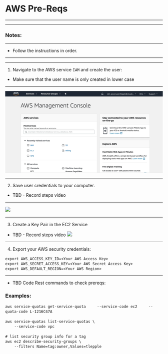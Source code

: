 #  AWS Pre-Reqs

---
---
### Notes:
---

*  Follow the instructions in order.

---
---

1.  Navigate to the AWS service `IAM` and create the user:
* Make sure that the user name is only created in lower case

---

![](./images/createAwsUser2.gif)

---

2. Save user credentials to your computer.

* TBD - Record steps video

---

![](./images/saveCredLarge.gif)

---

3.  Create a Key Pair in the EC2 Service

* TBD - Record steps video
![](./images/createKPlarge.gif)

---

4.  Export your AWS security credentials:

```
export AWS_ACCESS_KEY_ID=<Your AWS Access Key>
export AWS_SECRET_ACCESS_KEY=<Your AWS Secret Access Key>
export AWS_DEFAULT_REGION=<Your AWS Region>

```

---

*  TBD  Code Rest commands to check prereqs:

### Examples:

```
aws service-quotas get-service-quota     --service-code ec2     --quota-code L-1216C47A

aws service-quotas list-service-quotas \
    --service-code vpc

# list security group info for a tag
aws ec2 describe-security-groups \
    --filters Name=tag:owner,Values=tlepple
```

